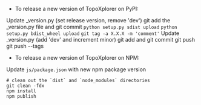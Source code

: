 - To release a new version of TopoXplorer on PyPI:

Update _version.py (set release version, remove 'dev')
git add the _version.py file and git commit
`python setup.py sdist upload`
`python setup.py bdist_wheel upload`
`git tag -a X.X.X -m 'comment'`
Update _version.py (add 'dev' and increment minor)
git add and git commit
git push
git push --tags

- To release a new version of TopoXplorer on NPM:

Update `js/package.json` with new npm package version

```
# clean out the `dist` and `node_modules` directories
git clean -fdx
npm install
npm publish
```